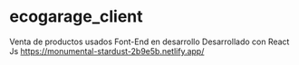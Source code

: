 # ecogarage_client
Venta de productos usados Font-End en desarrollo
Desarrollado  con React Js
https://monumental-stardust-2b9e5b.netlify.app/


